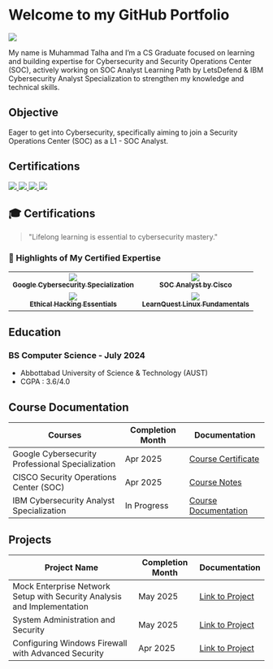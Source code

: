 # Welcome to my GitHub Portfolio
<a href="https://www.linkedin.com/in/muhammad-talha-atd/"><img src="https://img.shields.io/badge/-LinkedIn-0072b1?&style=for-the-badge&logo=linkedin&logoColor=white" /></a>

 My name is Muhammad Talha and I’m a CS Graduate focused on learning and building expertise for Cybersecurity and Security Operations Center
 (SOC), actively working on SOC Analyst Learning Path by LetsDefend & IBM Cybersecurity Analyst Specialization to strengthen my knowledge and technical skills.
## Objective

Eager to get into Cybersecurity, specifically aiming to join a Security Operations Center (SOC) as a L1 - SOC Analyst.

<!-- ## Skills 

| Skills                                        | Associated Projects        |
|-----------------------------------------------|----------------------------|
| SIEM Implementation and Log Analysis          | <a href="https://google.com">Detection Lab</a>|
| Network Traffic Monitoring and Attack Detection | <a href="https://google.com">Detection Lab</a>|
| Security Automation with Shuffle SOAR         | SOC Automation Lab|
| Incident Response Planning and Execution      | SOC Automation Lab|
| Case Management with TheHive                  | SOC Automation Lab|
| Scripting and Automation for Threat Mitigation | SOC Automation Lab| 

## Tools
Provide tools and break them down into categories.

### Network
<div>
    <img src="https://img.shields.io/badge/-Wireshark-1679A7?&style=for-the-badge&logo=Wireshark&logoColor=white" />
    <img src="https://img.shields.io/badge/-Suricata-EF3B2D?&style=for-the-badge&logo=Suricata&logoColor=white" />
    <img src="https://img.shields.io/badge/-Zeek-777BB4?&style=for-the-badge&logo=Zeek&logoColor=white" />
</div>

### Endpoint
<div>
    <img src="https://img.shields.io/badge/-Microsoft_Defender_for_Endpoint-00A4EF?&style=for-the-badge&logo=Microsoft&logoColor=white" />
    <img src="https://img.shields.io/badge/-Velociraptor-4B275F?&style=for-the-badge&logo=Velociraptor&logoColor=white" />
</div>

### SIEM
<div>
    <img src="https://img.shields.io/badge/-Microsoft_Sentinel-0078D4?&style=for-the-badge&logo=Microsoft&logoColor=white" />
    <img src="https://img.shields.io/badge/-Splunk-000000?&style=for-the-badge&logo=Splunk&logoColor=white" />
    <img src="https://img.shields.io/badge/-Elastic-005571?&style=for-the-badge&logo=Elastic&logoColor=white" />
</div> -->

## Certifications
<div>
<a href="https://www.coursera.org/account/accomplishments/specialization/certificate/VYAP3UAZYVNG" target="_blank">
  <img src="https://img.shields.io/badge/Google%20Cybersecurity%20Professional-4285F4?style=for-the-badge&logo=Google&logoColor=white" />
</a>
<a href="https://www.coursera.org/account/accomplishments/verify/A3ZTS9PT4QTA" target="_blank">
  <img src="https://img.shields.io/badge/Security%20Operations%20Center%20(SOC)-1BA0D7?style=for-the-badge&logo=Cisco&logoColor=white" />
</a>
<a href="https://www.coursera.org/account/accomplishments/verify/HHKNCTNKFD27?utm_source%3Dandroid%26utm_medium%3Dcertificate%26utm_content%3Dcert_image%26utm_campaign%3Dsharing_cta%26utm_product%3Dcourse" target="_blank">
  <img src="https://img.shields.io/badge/Ethical%20Hacking%20Essentials-CC0000?style=for-the-badge&logo=ESET&logoColor=white" />
</a>
<a href="https://www.coursera.org/account/accomplishments/certificate/8P4TKLBB7ZHP" target="_blank">
  <img src="https://img.shields.io/badge/LearnQuest%20Linux%20Fundamentals-00599C?style=for-the-badge&logo=linux&logoColor=white" />
</a>

</div>

## 🎓 Certifications

> "Lifelong learning is essential to cybersecurity mastery."

### 📜 Highlights of My Certified Expertise

<div align="center">

<table>
  <tr>
    <td align="center">
      <a href="https://www.coursera.org/account/accomplishments/specialization/certificate/VYAP3UAZYVNG" target="_blank">
        <img src="https://img.shields.io/badge/Google%20Cybersecurity%20Professional-4285F4?style=for-the-badge&logo=Google&logoColor=white" /><br>
        <sub><strong>Google Cybersecurity Specialization</strong></sub>
      </a>
    </td>
    <td align="center">
      <a href="https://www.coursera.org/account/accomplishments/verify/A3ZTS9PT4QTA" target="_blank">
        <img src="https://img.shields.io/badge/Security%20Operations%20Center%20(SOC)-1BA0D7?style=for-the-badge&logo=Cisco&logoColor=white" /><br>
        <sub><strong>SOC Analyst by Cisco</strong></sub>
      </a>
    </td>
  </tr>
  <tr>
    <td align="center">
      <a href="https://www.coursera.org/account/accomplishments/verify/HHKNCTNKFD27" target="_blank">
        <img src="https://img.shields.io/badge/Ethical%20Hacking%20Essentials-CC0000?style=for-the-badge&logo=ESET&logoColor=white" /><br>
        <sub><strong>Ethical Hacking Essentials</strong></sub>
      </a>
    </td>
    <td align="center">
      <a href="https://www.coursera.org/account/accomplishments/certificate/8P4TKLBB7ZHP" target="_blank">
        <img src="https://img.shields.io/badge/Linux%20Fundamentals-00599C?style=for-the-badge&logo=linux&logoColor=white" /><br>
        <sub><strong>LearnQuest Linux Fundamentals</strong></sub>
      </a>
    </td>
  </tr>
</table>

</div>

## Education

### BS Computer Science - July 2024
- Abbottabad University of Science & Technology (AUST)
- CGPA : 3.6/4.0

## Course Documentation

| Courses                                         | Completion Month        | Documentation         |
|-----------------------------------------------|----------------------------|----------------------------|
| Google Cybersecurity Professional Specialization | Apr 2025        | <a href="https://www.coursera.org/account/accomplishments/specialization/certificate/VYAP3UAZYVNG">Course Certificate</a>|
| CISCO Security Operations Center (SOC) | Apr 2025 | <a href="https://github.com/CyberGeekPk/Cybersecurity-Operations-Fundamentals-Specialization-by-CISCO#course-1--security-operations-center-soc">Course Notes</a>|
| IBM Cybersecurity Analyst Specialization | In Progress | <a href="https://github.com/CyberGeekPk/IBM-Cybersecurity-Analyst-Notes#ibm-cybersecurity-analyst-notes">Course Documentation</a>| 

## Projects

| Project Name                                         | Completion Month        | Documentation         |
|-----------------------------------------------|----------------------------|----------------------------|
| Mock Enterprise Network Setup with Security Analysis and Implementation | May 2025 | <a href="https://github.com/CyberGeekPk/IBM-Cybersecurity-Analyst-Notes/blob/main/course5/module5.md#module-5---final-project"> Link to Project</a>|
| System Administration and Security | May 2025 | <a href="https://github.com/CyberGeekPk/IBM-Cybersecurity-Analyst-Notes/blob/main/course4/module5.md"> Link to Project</a>|
| Configuring Windows Firewall with Advanced Security | Apr 2025 | <a href="https://github.com/CyberGeekPk/Configuring-Windows-Firewall-with-Advanced-Security">Link to Project</a>|


